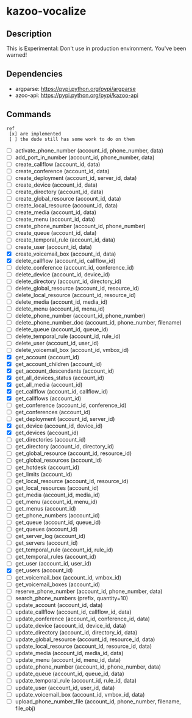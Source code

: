 kazoo-vocalize
==============

Description
-----------

This is Experimental: Don't use in production environment. You've been warned!


Dependencies
------------

 - argparse: https://pypi.python.org/pypi/argparse
 - azoo-api: https://pypi.python.org/pypi/kazoo-api

Commands
--------

```
ref
 [x] are implemented
 [ ] the dude still has some work to do on them
```

 - [ ] activate_phone_number        (account_id, phone_number, data)
 - [ ] add_port_in_number           (account_id, phone_number, data)
 - [ ] create_callflow              (account_id, data)
 - [ ] create_conference            (account_id, data)
 - [ ] create_deployment            (account_id, server_id, data)
 - [ ] create_device                (account_id, data)
 - [ ] create_directory             (account_id, data)
 - [ ] create_global_resource       (account_id, data)
 - [ ] create_local_resource        (account_id, data)
 - [ ] create_media                 (account_id, data)
 - [ ] create_menu                  (account_id, data)
 - [ ] create_phone_number          (account_id, phone_number)
 - [ ] create_queue                 (account_id, data)
 - [ ] create_temporal_rule         (account_id, data)
 - [ ] create_user                  (account_id, data)
 - [x] create_voicemail_box         (account_id, data)
 - [x] delete_callflow              (account_id, callflow_id)
 - [ ] delete_conference            (account_id, conference_id)
 - [ ] delete_device                (account_id, device_id)
 - [ ] delete_directory             (account_id, directory_id)
 - [ ] delete_global_resource       (account_id, resource_id)
 - [ ] delete_local_resource        (account_id, resource_id)
 - [ ] delete_media                 (account_id, media_id)
 - [ ] delete_menu                  (account_id, menu_id)
 - [ ] delete_phone_number          (account_id, phone_number)
 - [ ] delete_phone_number_doc      (account_id, phone_number, filename)
 - [ ] delete_queue                 (account_id, queue_id)
 - [ ] delete_temporal_rule         (account_id, rule_id)
 - [ ] delete_user                  (account_id, user_id)
 - [ ] delete_voicemail_box         (account_id, vmbox_id)
 - [x] get_account                  (account_id)
 - [x] get_account_children         (account_id)
 - [x] get_account_descendants      (account_id)
 - [x] get_all_devices_status       (account_id)
 - [x] get_all_media                (account_id)
 - [x] get_callflow                 (account_id, callflow_id)
 - [x] get_callflows                (account_id)
 - [ ] get_conference               (account_id, conference_id)
 - [ ] get_conferences              (account_id)
 - [ ] get_deployment               (account_id, server_id)
 - [x] get_device                   (account_id, device_id)
 - [x] get_devices                  (account_id)
 - [ ] get_directories              (account_id)
 - [ ] get_directory                (account_id, directory_id)
 - [ ] get_global_resource          (account_id, resource_id)
 - [ ] get_global_resources         (account_id)
 - [ ] get_hotdesk                  (account_id)
 - [ ] get_limits                   (account_id)
 - [ ] get_local_resource           (account_id, resource_id)
 - [ ] get_local_resources          (account_id)
 - [ ] get_media                    (account_id, media_id)
 - [ ] get_menu                     (account_id, menu_id)
 - [ ] get_menus                    (account_id)
 - [ ] get_phone_numbers            (account_id)
 - [ ] get_queue                    (account_id, queue_id)
 - [ ] get_queues                   (account_id)
 - [ ] get_server_log               (account_id)
 - [ ] get_servers                  (account_id)
 - [ ] get_temporal_rule            (account_id, rule_id)
 - [ ] get_temporal_rules           (account_id)
 - [ ] get_user                     (account_id, user_id)
 - [x] get_users                    (account_id)
 - [ ] get_voicemail_box            (account_id, vmbox_id)
 - [ ] get_voicemail_boxes          (account_id)
 - [ ] reserve_phone_number         (account_id, phone_number, data)
 - [ ] search_phone_numbers         (prefix, quantity=10)
 - [ ] update_account               (account_id, data)
 - [ ] update_callflow              (account_id, callflow_id, data)
 - [ ] update_conference            (account_id, conference_id, data)
 - [ ] update_device                (account_id, device_id, data)
 - [ ] update_directory             (account_id, directory_id, data)
 - [ ] update_global_resource       (account_id, resource_id, data)
 - [ ] update_local_resource        (account_id, resource_id, data)
 - [ ] update_media                 (account_id, media_id, data)
 - [ ] update_menu                  (account_id, menu_id, data)
 - [ ] update_phone_number          (account_id, phone_number, data)
 - [ ] update_queue                 (account_id, queue_id, data)
 - [ ] update_temporal_rule         (account_id, rule_id, data)
 - [ ] update_user                  (account_id, user_id, data)
 - [ ] update_voicemail_box         (account_id, vmbox_id, data)
 - [ ] upload_phone_number_file     (account_id, phone_number, filename, file_obj)
